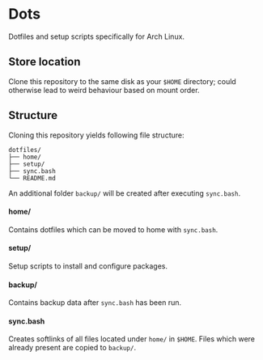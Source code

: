 # Dots

Dotfiles and setup scripts specifically for Arch Linux.

## Store location

Clone this repository to the same disk as your `$HOME` directory; could
otherwise lead to weird behaviour based on mount order.

## Structure

Cloning this repository yields following file structure:

```
dotfiles/
├── home/
├── setup/
├── sync.bash
└── README.md
```

An additional folder `backup/` will be created after executing `sync.bash`.

#### home/

Contains dotfiles which can be moved to home with `sync.bash`.

#### setup/

Setup scripts to install and configure packages.

#### backup/

Contains backup data after `sync.bash` has been run.

#### sync.bash

Creates softlinks of all files located under `home/` in `$HOME`. Files which
were already present are copied to `backup/`.

